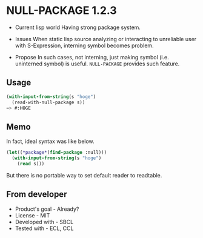 # NULL-PACKAGE 1.2.3

* Current lisp world
Having strong package system.

* Issues
When static lisp source analyzing or interacting to unreliable user with S-Expression, interning symbol becomes problem.

* Propose
In such cases, not interning, just making symbol (i.e. uninterned symbol) is useful.
`NULL-PACKAGE` provides such feature.

## Usage

```lisp
(with-input-from-string(s "hoge")
  (read-with-null-package s))
=> #:HOGE
```

## Memo
In fact, ideal syntax was like below.

```lisp
(let((*package*(find-package :null)))
  (with-input-from-string(s "hoge")
    (read s)))
```
But there is no portable way to set default reader to readtable.

## From developer

* Product's goal - Already?
* License - MIT
* Developed with - SBCL
* Tested with - ECL, CCL


